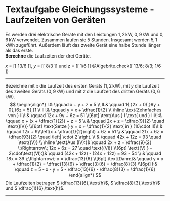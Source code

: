 <!--
version:  0.0.1
language: de


@style
main > *:not(:last-child) {
  margin-bottom: 3rem;
}

input {
    text-align: center;
}

.flex-container {
    display: flex;
    flex-wrap: wrap;
    align-items: stretch;
    gap: 20px;
}

.flex-child {
    flex: 1;
    min-width: 350px;
    margin-right: 20px;
}

@media (max-width: 400px) {
    .flex-child {
        flex: 100%;
        margin-right: 0;
    }
}
@end

formula: \carry   \textcolor{red}{\scriptsize #1}
formula: \digit   \rlap{\carry{#1}}\phantom{#2}#2
formula: \permil  \text{‰}

import: https://raw.githubusercontent.com/LiaTemplates/Tikz-Jax/main/README.md

script: https://cdn.jsdelivr.net/gh/LiaTemplates/Tikz-Jax@main/dist/index.js

import: https://raw.githubusercontent.com/liaTemplates/algebrite/master/README.md




tags: Gleichungssysteme, Sachaufgabe, schwer, normal, Berechnen

comment: Löse eine Sachaufgabe zu Laufzeiten von Geräten mittels der Gleichungssysteme.

author: Martin Lommatzsch

-->




# Textaufgabe Gleichungssysteme - Laufzeiten von Geräten



Es werden drei elektrische Geräte mit den Leistungen $1{,}2\,\text{kW}$, $0{,}9\,\text{kW}$ und $0{,}6\,\text{kW}$ verwendet. Zusammen laufen sie $5$ Stunden. Insgesamt werden $5{,}1\,\text{kWh}$ zugeführt. Außerdem läuft das zweite Gerät eine halbe Stunde länger als das erste.  
**Berechne** die Laufzeiten der drei Geräte.

<!-- data-solution-button="5"-->
$x$ = [[  13/6  ]], $y$ = [[  8/3  ]] und $z$ = [[  1/6  ]]
@Algebrite.check([ 13/6; 8/3; 1/6 ])
************
Bezeichne mit $x$ die Laufzeit des ersten Geräts ($1{,}2\,\text{kW}$), mit $y$ die Laufzeit des zweiten Geräts ($0{,}9\,\text{kW}$) und mit $z$ die Laufzeit des dritten Geräts ($0{,}6\,\text{kW}$).
$$
\begin{align*}
I.& \qquad x + y + z = 5 \\
II.& \qquad 1{,}2x + 0{,}9y + 0{,}6z = 5{,}1 \\
III.& \qquad y = x + \dfrac{1}{2} \\ \hline
\text{Zehnfaches von } II\!:& \qquad 12x + 9y + 6z = 51 \\[6pt]
\text{Aus } I \text{ und } III\!:& \qquad x + (x + \dfrac{1}{2}) + z = 5 \\
& \qquad 2x + z = \dfrac{9}{2} \quad \text{(IV)} \\[6pt]
\text{Setze } y = x + \dfrac{1}{2} \text{ in } (10\cdot II)\!:& \qquad 12x + 9\!\left(x + \dfrac{1}{2}\right) + 6z = 51 \\
& \qquad 21x + 6z = \dfrac{93}{2} \quad \left| \cdot 2 \right. \\
& \qquad 42x + 12z = 93 \quad \text{(V)} \\ \hline
\text{Aus (IV):}& \qquad 2x + z = \dfrac{9}{2} \;\Rightarrow\; 12x + 6z = 27 \quad \text{(VI)} \\[6pt]
\text{(V) } - 2\cdot\text{(VI):}& \qquad (42x + 12z) - (24x + 12z) = 93 - 54 \\
& \qquad 18x = 39 \;\Rightarrow\; x = \dfrac{13}{6} \\[6pt]
\text{Dann:}& \qquad y = x + \dfrac{1}{2} = \dfrac{13}{6} + \dfrac{3}{6} = \dfrac{8}{3} \\[6pt]
I:& \qquad z = 5 - x - y = 5 - \dfrac{13}{6} - \dfrac{8}{3} = \dfrac{1}{6}
\end{align*}
$$
Die Laufzeiten betragen $ \dfrac{13}{6}\,\text{h}$, $ \dfrac{8}{3}\,\text{h}$ und $ \dfrac{1}{6}\,\text{h}$.
************





